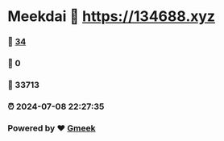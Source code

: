 # Meekdai :link: https://134688.xyz 
### :page_facing_up: [34](https://134688.xyz/tag.html) 
### :speech_balloon: 0 
### :hibiscus: 33713 
### :alarm_clock: 2024-07-08 22:27:35 
### Powered by :heart: [Gmeek](https://github.com/Meekdai/Gmeek)
